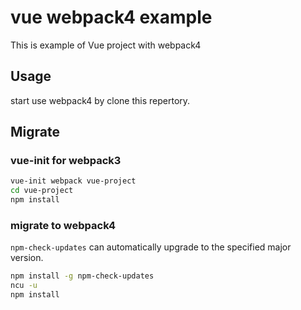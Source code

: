 # vue webpack4 example

This is example of Vue project with webpack4 

## Usage

start use webpack4 by clone this repertory.

## Migrate

### vue-init for webpack3

```bash
vue-init webpack vue-project
cd vue-project
npm install
```

### migrate to webpack4

`npm-check-updates` can automatically upgrade to the specified major version.

```bash
npm install -g npm-check-updates
ncu -u
npm install
```


